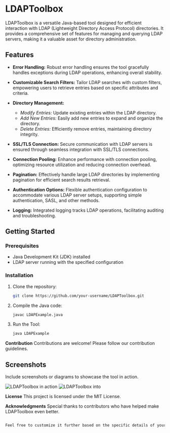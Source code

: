 # LDAPToolbox

LDAPToolbox is a versatile Java-based tool designed for efficient interaction with LDAP (Lightweight Directory Access Protocol) directories. It provides a comprehensive set of features for managing and querying LDAP servers, making it a valuable asset for directory administration.

## Features

- **Error Handling:** Robust error handling ensures the tool gracefully handles exceptions during LDAP operations, enhancing overall stability.

- **Customizable Search Filters:** Tailor LDAP searches with custom filters, empowering users to retrieve entries based on specific attributes and criteria.

- **Directory Management:**
  - *Modify Entries:* Update existing entries within the LDAP directory.
  - *Add New Entries:* Easily add new entries to expand and organize the directory.
  - *Delete Entries:* Efficiently remove entries, maintaining directory integrity.

- **SSL/TLS Connection:** Secure communication with LDAP servers is ensured through seamless integration with SSL/TLS connections.

- **Connection Pooling:** Enhance performance with connection pooling, optimizing resource utilization and reducing connection overhead.

- **Pagination:** Effectively handle large LDAP directories by implementing pagination for efficient search results retrieval.

- **Authentication Options:** Flexible authentication configuration to accommodate various LDAP server setups, supporting simple authentication, SASL, and other methods.

- **Logging:** Integrated logging tracks LDAP operations, facilitating auditing and troubleshooting.

## Getting Started

### Prerequisites

- Java Development Kit (JDK) installed
- LDAP server running with the specified configuration

### Installation

1. Clone the repository:

   ```bash
   git clone https://github.com/your-username/LDAPToolbox.git
2. Compile the Java code:

   ```bash
   javac LDAPExample.java

3. Run the Tool:
   ```bash
   java LDAPExample

**Contribution**
Contributions are welcome! Please follow our contribution guidelines.


## Screenshots
Include screenshots or diagrams to showcase the tool in action.

![LDAPToolbox in action](https://imgur.com/a/4vASEsY)
![LDAPToolbox into](https://imgur.com/a/4vASEsY)

**License**
This project is licensed under the MIT License.

**Acknowledgments**
Special thanks to contributors who have helped make LDAPToolbox even better.

```bash

Feel free to customize it further based on the specific details of your tool and any additional information you'd like to include!



